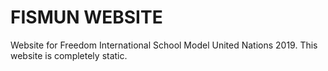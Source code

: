 # FISMUN WEBSITE
Website for Freedom International School Model United Nations 2019.
This website is completely static.
